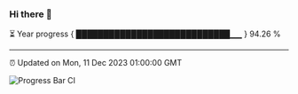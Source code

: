 ### Hi there 👋

⏳ Year progress { ████████████████████████████▁▁ } 94.26 %

---

⏰ Updated on Mon, 11 Dec 2023 01:00:00 GMT

![Progress Bar CI](https://github.com/JuvenileQ/Progress-Bar-CI/workflows/main/badge.svg)
